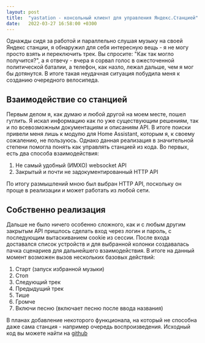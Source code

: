 ```yaml
---
layout: post
title:  "yastation - консольный клиент для управления Яндекс.Станцией"
date:   2022-03-27 16:58:00 +0300
---
```



Однажды сидя за работой и параллельно слушая музыку на своей Яндекс станции, я
обнаружил для себя интересную вещь - я не могу просто взять и переключить трек.
Вы спросите: "Как так могло получится?", а я отвечу - вчера я сорвал голос в
ожесточенной политической баталии, а телефон, как назло, лежал дальше, чем я мог
бы дотянутся. В итоге такая неудачная ситуация побудила меня к созданию очередного
велосипеда.

## Взаимодействие со станцией

Первым делом я, как думаю и любой другой на моем месте, пошел гуглить. Я искал
информацию как по уже существующим решениям, так и по всевозможным документациям
и описаниям API. В итоге поиски привели меня лишь к модулю для Home Assistant,
которым я, к своему сожалению, не пользуюсь. Однако данная реализация в
значительной степени помогла понять как управлять станцией из кода. Во первых,
есть два способа взаимодействия:

1. Не самый удобный (ИМХО) websocket API
2. Закрытый и почти не задокументированный HTTP API

По итогу размышлений мною был выбран HTTP API, поскольку он проще в реализации
и может работать из любой сети.

## Собственно реализация

Дальше не было ничего особенно сложного, как и с любым другим закрытым API
пришлось сделать вход через логин и пароль, с последующим вытаскиванием cookie
из сессии. После входа доставался список устройств и для выбранной колонки
создавалась пачка сценариев для дальнейшего взаимодействия. В итоге на данный
момент возможен вызов нескольких базовых действий:

1. Старт (запуск избранной музыки)
2. Стоп
3. Следующий трек
4. Предыдущий трек
5. Тише
6. Громче
7. Включи песню (включает песню после ввода названия)

В планах добавление некоторого функционала, на который не способна даже сама
станция - например очередь воспроизведения. Исходный код вы можете найти на [github](https://github.com/beldmian/yastation)
